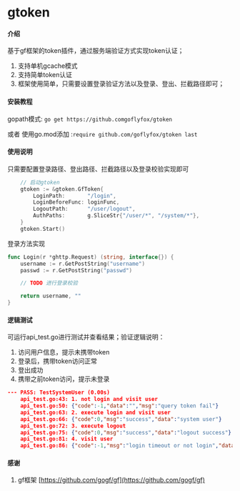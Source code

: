 # gtoken

#### 介绍
基于gf框架的token插件，通过服务端验证方式实现token认证；

1. 支持单机gcache模式
2. 支持简单token认证
3. 框架使用简单，只需要设置登录验证方法以及登录、登出、拦截路径即可；

#### 安装教程

gopath模式: `go get https://github.comgoflyfox/gtoken`

或者 使用go.mod添加 :`require github.com/goflyfox/gtoken last`

#### 使用说明

只需要配置登录路径、登出路径、拦截路径以及登录校验实现即可

```go
	// 启动gtoken
	gtoken := &gtoken.GfToken{
		LoginPath:       "/login",
		LoginBeforeFunc: loginFunc,
		LogoutPath:      "/user/logout",
		AuthPaths:       g.SliceStr{"/user/*", "/system/*"},
	}
	gtoken.Start()
```

登录方法实现

```go
func Login(r *ghttp.Request) (string, interface{}) {
	username := r.GetPostString("username")
	passwd := r.GetPostString("passwd")

	// TODO 进行登录校验

	return username, ""
}
```

#### 逻辑测试

可运行api_test.go进行测试并查看结果；验证逻辑说明：

1. 访问用户信息，提示未携带token
2. 登录后，携带token访问正常
3. 登出成功
4. 携带之前token访问，提示未登录

```json
--- PASS: TestSystemUser (0.00s)
    api_test.go:43: 1. not login and visit user
    api_test.go:50: {"code":-1,"data":"","msg":"query token fail"}
    api_test.go:63: 2. execute login and visit user
    api_test.go:66: {"code":0,"msg":"success","data":"system user"}
    api_test.go:72: 3. execute logout
    api_test.go:75: {"code":0,"msg":"success","data":"logout success"}
    api_test.go:81: 4. visit user
    api_test.go:86: {"code":-1,"msg":"login timeout or not login","data":""}
```

#### 感谢

1. gf框架 [https://github.com/gogf/gf](https://github.com/gogf/gf) 